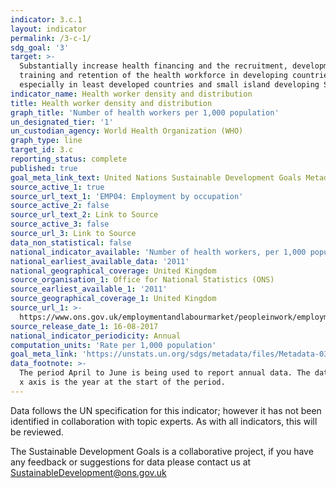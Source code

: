 ```yaml
---
indicator: 3.c.1
layout: indicator
permalink: /3-c-1/
sdg_goal: '3'
target: >-
  Substantially increase health financing and the recruitment, development,
  training and retention of the health workforce in developing countries,
  especially in least developed countries and small island developing States
indicator_name: Health worker density and distribution
title: Health worker density and distribution
graph_title: 'Number of health workers per 1,000 population'
un_designated_tier: '1'
un_custodian_agency: World Health Organization (WHO)
graph_type: line
target_id: 3.c
reporting_status: complete
published: true
goal_meta_link_text: United Nations Sustainable Development Goals Metadata (PDF 208 KB)
source_active_1: true
source_url_text_1: 'EMP04: Employment by occupation'
source_active_2: false
source_url_text_2: Link to Source
source_active_3: false
source_url_3: Link to Source
data_non_statistical: false
national_indicator_available: 'Number of health workers, per 1,000 population'
national_earliest_available_data: '2011'
national_geographical_coverage: United Kingdom
source_organisation_1: Office for National Statistics (ONS)
source_earliest_available_1: '2011'
source_geographical_coverage_1: United Kingdom
source_url_1: >-
  https://www.ons.gov.uk/employmentandlabourmarket/peopleinwork/employmentandemployeetypes/datasets/employmentbyoccupationemp04
source_release_date_1: 16-08-2017
national_indicator_periodicity: Annual
computation_units: 'Rate per 1,000 population'
goal_meta_link: 'https://unstats.un.org/sdgs/metadata/files/Metadata-03-0C-01.pdf'
data_footnote: >-
  The period April to June is being used to report annual data. The date on the
  x axis is the year at the start of the period.
---
```

Data follows the UN specification for this indicator; however it has not been identified in collaboration with topic experts. As with all indicators, this will be reviewed.

The Sustainable Development Goals is a collaborative project, if you have any feedback or suggestions for data please contact us at <SustainableDevelopment@ons.gov.uk>
